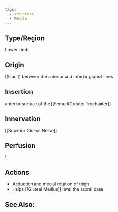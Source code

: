 ```yaml
---
tags:
  - structure
  - Muscle
---
```

## Type/Region 
Lower Limb

## Origin
[[Ilium]] between the anterior and inferior gluteal lines

## Insertion
anterior surface of the [[Femur#Greater Trochanter]]

## Innervation
[[Superior Gluteal Nerve]]

## Perfusion

\
## Actions
- Abduction and medial rotation of thigh
- Helps [[Gluteal Medius]] level the sacral base

## See Also:


